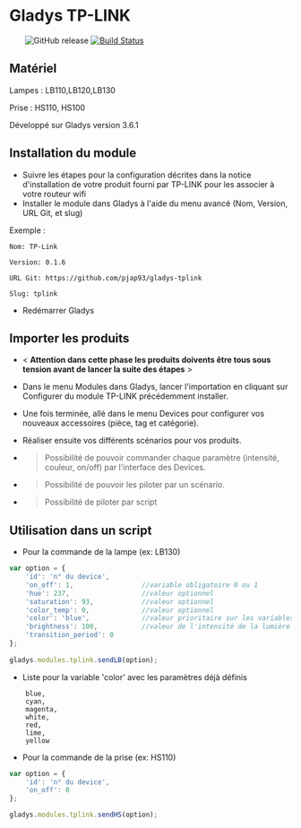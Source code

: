 ﻿# Gladys TP-LINK 

&nbsp;&nbsp;&nbsp;&nbsp;&nbsp;&nbsp;
![GitHub release](https://img.shields.io/github/release/pjap93/gladys-tplink.svg)
[![Build Status](https://travis-ci.org/pjap93/gladys-tplink.svg?branch=master)](https://travis-ci.org/pjap93/gladys-tplink)


## Matériel

Lampes : LB110,LB120,LB130

Prise  : HS110, HS100

Développé sur Gladys version 3.6.1

## Installation du module

- Suivre les étapes pour la configuration décrites dans la notice d'installation de votre produit fourni par TP-LINK pour les associer à votre routeur wifi
- Installer le module dans Gladys à l'aide du menu avancé (Nom, Version, URL Git, et slug) 

Exemple : 

    Nom: TP-Link
	
    Version: 0.1.6
	
    URL Git: https://github.com/pjap93/gladys-tplink
	
    Slug: tplink
    
-	Redémarrer Gladys

## Importer les produits

- < <b>Attention dans cette phase les produits doivents être tous sous tension avant de lancer la suite des étapes</b> >

- Dans le menu Modules dans Gladys, lancer l'importation en cliquant sur Configurer du module TP-LINK précédemment installer.
- Une fois terminée, allé dans le menu Devices pour configurer vos nouveaux accessoires (pièce, tag et catégorie).
- Réaliser ensuite vos différents scénarios pour vos produits.

- > Possibilité de pouvoir commander chaque paramètre (intensité, couleur, on/off) par l'interface des Devices.
- > Possibilité de pouvoir les piloter par un scénario.
- > Possibilité de piloter par script

## Utilisation dans un script

- Pour la commande de la lampe (ex: LB130)
```javascript
var option = {
    'id': 'n° du device',
    'on_off': 1,                 //variable obligatoire 0 ou 1
    'hue': 237,                  //valeur optionnel
    'saturation': 93,            //valeur optionnel
    'color_temp': 0,             //valeur optionnel
    'color': 'blue',             //valeur prioritaire sur les variables 'hue' et 'saturation' (uniquement pour les LB130)
    'brightness': 100,           //valeur de l'intensité de la lumière
    'transition_period': 0
};
 
gladys.modules.tplink.sendLB(option);
```

- Liste pour la variable 'color' avec les paramètres déjà définis
```
	blue,
	cyan,
	magenta,
	white,
	red,
	lime,
	yellow
```

- Pour la commande de la prise (ex: HS110)
```javascript
var option = {
    'id': 'n° du device',
    'on_off': 0
};

gladys.modules.tplink.sendHS(option);
```
